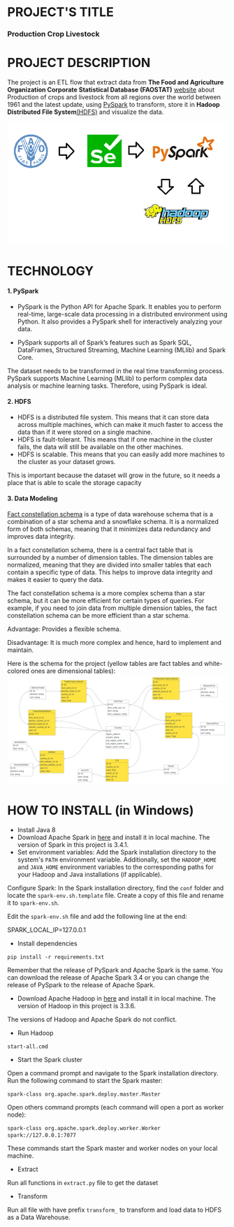 # PROJECT'S TITLE

### Production Crop Livestock

# PROJECT DESCRIPTION

The project is an ETL flow that extract data from **The Food and Agriculture Organization Corporate Statistical Database (FAOSTAT)** [website](https://www.fao.org/faostat/en/#home) about Production of crops and livestock from all regions over the world between 1961 and the latest update, using [PySpark](https://spark.apache.org/docs/latest/api/python/) to transform, store it in **Hadoop Distributed File System**[(HDFS)](https://hadoop.apache.org/docs/r1.2.1/hdfs_design.html) and visualize the data.

![Tech Stack](images/TechStack.png)

# TECHNOLOGY

#### 1. PySpark

* PySpark is the Python API for Apache Spark. It enables you to perform real-time, large-scale data processing in a distributed environment using Python. It also provides a PySpark shell for interactively analyzing your data. 

* PySpark supports all of Spark’s features such as Spark SQL, DataFrames, Structured Streaming, Machine Learning (MLlib) and Spark Core.

The dataset needs to be transformed in the real time transforming process. PySpark supports Machine Learning (MLlib) to perform complex data analysis or machine learning tasks. Therefore, using PySpark is ideal.

#### 2. HDFS

* HDFS is a distributed file system. This means that it can store data across multiple machines, which can make it much faster to access the data than if it were stored on a single machine.
* HDFS is fault-tolerant. This means that if one machine in the cluster fails, the data will still be available on the other machines.
* HDFS is scalable. This means that you can easily add more machines to the cluster as your dataset grows.

This is important because the dataset will grow in the future, so it needs a place that is able to scale the storage capacity

#### 3. Data Modeling

[Fact constellation schema](https://www.geeksforgeeks.org/fact-constellation-in-data-warehouse-modelling/) is a type of data warehouse schema that is a combination of a star schema and a snowflake schema. It is a normalized form of both schemas, meaning that it minimizes data redundancy and improves data integrity.

In a fact constellation schema, there is a central fact table that is surrounded by a number of dimension tables. The dimension tables are normalized, meaning that they are divided into smaller tables that each contain a specific type of data. This helps to improve data integrity and makes it easier to query the data.

The fact constellation schema is a more complex schema than a star schema, but it can be more efficient for certain types of queries. For example, if you need to join data from multiple dimension tables, the fact constellation schema can be more efficient than a star schema.

Advantage: Provides a flexible schema.

Disadvantage: It is much more complex and hence, hard to implement and maintain.

Here is the schema for the project (yellow tables are fact tables and white-colored ones are dimensional tables):
![Production_Crops_Livestock](images/Production_Crops_Livestock.png)

# HOW TO INSTALL (in Windows)

* Install Java 8
* Download Apache Spark in [here](https://spark.apache.org/downloads.html) and install it in local machine. The version of Spark in this project is 3.4.1.
* Set environment variables: Add the Spark installation directory to the system's `PATH` environment variable. Additionally, set the `HADOOP_HOME` and `JAVA_HOME` environment variables to the corresponding paths for your Hadoop and Java installations (if applicable).

Configure Spark: In the Spark installation directory, find the `conf` folder and locate the `spark-env.sh.template` file. Create a copy of this file and rename it to `spark-env.sh`.

Edit the `spark-env.sh` file and add the following line at the end:

SPARK_LOCAL_IP=127.0.0.1
* Install dependencies
```
pip install -r requirements.txt
```
Remember that the release of PySpark and Apache Spark is the same. You can download the release of Apache Spark 3.4 or you can change the release of PySpark to the release of Apache Spark.

* Download Apache Hadoop in [here](https://hadoop.apache.org/releases.html) and install it in local machine. The version of Hadoop in this project is 3.3.6.

The versions of Hadoop and Apache Spark do not conflict.

* Run Hadoop
```
start-all.cmd
```

* Start the Spark cluster

Open a command prompt and navigate to the Spark installation directory. Run the following command to start the Spark master:
```
spark-class org.apache.spark.deploy.master.Master
```

Open others command prompts (each command will open a port as worker node):
```
spark-class org.apache.spark.deploy.worker.Worker spark://127.0.0.1:7077
```
These commands start the Spark master and worker nodes on your local machine.

* Extract

Run all functions in `extract.py` file to get the dataset

* Transform

Run all file with have prefix `transform_` to transform and load data to HDFS as a Data Warehouse.
